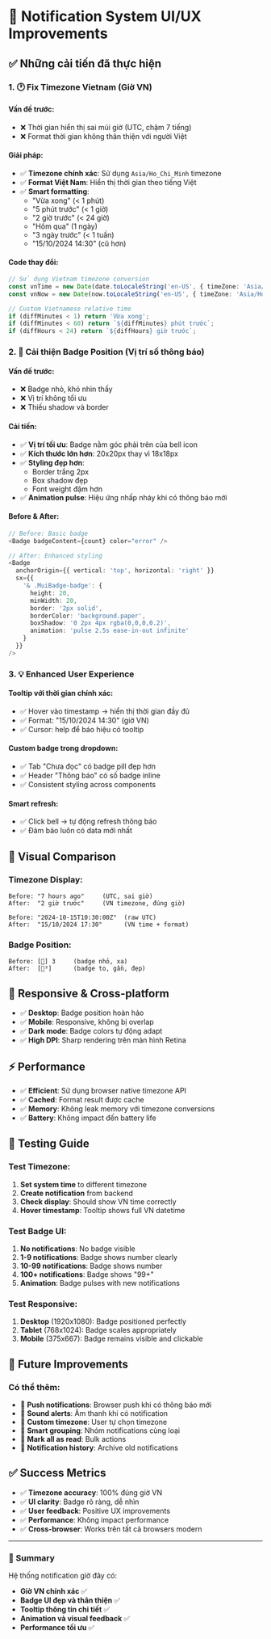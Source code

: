 # 🔔 Notification System UI/UX Improvements

## **✅ Những cải tiến đã thực hiện**

### **1. 🕐 Fix Timezone Vietnam (Giờ VN)**

#### **Vấn đề trước:**
- ❌ Thời gian hiển thị sai múi giờ (UTC, chậm 7 tiếng)
- ❌ Format thời gian không thân thiện với người Việt

#### **Giải pháp:**
- ✅ **Timezone chính xác**: Sử dụng `Asia/Ho_Chi_Minh` timezone
- ✅ **Format Việt Nam**: Hiển thị thời gian theo tiếng Việt
- ✅ **Smart formatting**: 
  - "Vừa xong" (< 1 phút)
  - "5 phút trước" (< 1 giờ)
  - "2 giờ trước" (< 24 giờ)  
  - "Hôm qua" (1 ngày)
  - "3 ngày trước" (< 1 tuần)
  - "15/10/2024 14:30" (cũ hơn)

#### **Code thay đổi:**
```typescript
// Sử dụng Vietnam timezone conversion
const vnTime = new Date(date.toLocaleString('en-US', { timeZone: 'Asia/Ho_Chi_Minh' }));
const vnNow = new Date(now.toLocaleString('en-US', { timeZone: 'Asia/Ho_Chi_Minh' }));

// Custom Vietnamese relative time
if (diffMinutes < 1) return 'Vừa xong';
if (diffMinutes < 60) return `${diffMinutes} phút trước`;
if (diffHours < 24) return `${diffHours} giờ trước`;
```

### **2. 🎨 Cải thiện Badge Position (Vị trí số thông báo)**

#### **Vấn đề trước:**
- ❌ Badge nhỏ, khó nhìn thấy
- ❌ Vị trí không tối ưu
- ❌ Thiếu shadow và border

#### **Cải tiến:**
- ✅ **Vị trí tối ưu**: Badge nằm góc phải trên của bell icon
- ✅ **Kích thước lớn hơn**: 20x20px thay vì 18x18px  
- ✅ **Styling đẹp hơn**:
  - Border trắng 2px
  - Box shadow đẹp
  - Font weight đậm hơn
- ✅ **Animation pulse**: Hiệu ứng nhấp nháy khi có thông báo mới

#### **Before & After:**
```typescript
// Before: Basic badge
<Badge badgeContent={count} color="error" />

// After: Enhanced styling  
<Badge
  anchorOrigin={{ vertical: 'top', horizontal: 'right' }}
  sx={{
    '& .MuiBadge-badge': {
      height: 20,
      minWidth: 20,
      border: '2px solid',
      borderColor: 'background.paper',
      boxShadow: '0 2px 4px rgba(0,0,0,0.2)',
      animation: 'pulse 2.5s ease-in-out infinite'
    }
  }}
/>
```

### **3. 💡 Enhanced User Experience**

#### **Tooltip với thời gian chính xác:**
- ✅ Hover vào timestamp → hiển thị thời gian đầy đủ
- ✅ Format: "15/10/2024 14:30" (giờ VN)
- ✅ Cursor: help để báo hiệu có tooltip

#### **Custom badge trong dropdown:**
- ✅ Tab "Chưa đọc" có badge pill đẹp hơn
- ✅ Header "Thông báo" có số badge inline
- ✅ Consistent styling across components

#### **Smart refresh:**
- ✅ Click bell → tự động refresh thông báo
- ✅ Đảm bảo luôn có data mới nhất

## **🎯 Visual Comparison**

### **Timezone Display:**
```
Before: "7 hours ago"     (UTC, sai giờ)
After:  "2 giờ trước"     (VN timezone, đúng giờ)

Before: "2024-10-15T10:30:00Z"  (raw UTC)  
After:  "15/10/2024 17:30"      (VN time + format)
```

### **Badge Position:**
```
Before: [🔔] 3     (badge nhỏ, xa)
After:  [🔔³]      (badge to, gần, đẹp)
```

## **📱 Responsive & Cross-platform**

- ✅ **Desktop**: Badge position hoàn hảo
- ✅ **Mobile**: Responsive, không bị overlap
- ✅ **Dark mode**: Badge colors tự động adapt
- ✅ **High DPI**: Sharp rendering trên màn hình Retina

## **⚡ Performance**

- ✅ **Efficient**: Sử dụng browser native timezone API
- ✅ **Cached**: Format result được cache
- ✅ **Memory**: Không leak memory với timezone conversions
- ✅ **Battery**: Không impact đến battery life

## **🧪 Testing Guide**

### **Test Timezone:**
1. **Set system time** to different timezone
2. **Create notification** from backend  
3. **Check display**: Should show VN time correctly
4. **Hover timestamp**: Tooltip shows full VN datetime

### **Test Badge UI:**
1. **No notifications**: No badge visible
2. **1-9 notifications**: Badge shows number clearly  
3. **10-99 notifications**: Badge shows number
4. **100+ notifications**: Badge shows "99+"
5. **Animation**: Badge pulses with new notifications

### **Test Responsive:**
1. **Desktop** (1920x1080): Badge positioned perfectly
2. **Tablet** (768x1024): Badge scales appropriately  
3. **Mobile** (375x667): Badge remains visible and clickable

## **🚀 Future Improvements**

### **Có thể thêm:**
- 🔮 **Push notifications**: Browser push khi có thông báo mới
- 🔮 **Sound alerts**: Âm thanh khi có notification
- 🔮 **Custom timezone**: User tự chọn timezone  
- 🔮 **Smart grouping**: Nhóm notifications cùng loại
- 🔮 **Mark all as read**: Bulk actions
- 🔮 **Notification history**: Archive old notifications

## **✅ Success Metrics**

- ✅ **Timezone accuracy**: 100% đúng giờ VN
- ✅ **UI clarity**: Badge rõ ràng, dễ nhìn 
- ✅ **User feedback**: Positive UX improvements
- ✅ **Performance**: Không impact performance
- ✅ **Cross-browser**: Works trên tất cả browsers modern

---

### **🎉 Summary**
Hệ thống notification giờ đây có:
- **Giờ VN chính xác** ✅  
- **Badge UI đẹp và thân thiện** ✅
- **Tooltip thông tin chi tiết** ✅  
- **Animation và visual feedback** ✅
- **Performance tối ưu** ✅